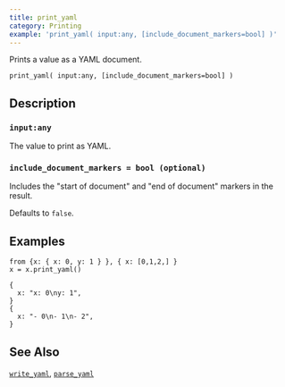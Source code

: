 ```yaml
---
title: print_yaml
category: Printing
example: 'print_yaml( input:any, [include_document_markers=bool] )'
---
```



Prints a value as a YAML document.

```tql
print_yaml( input:any, [include_document_markers=bool] )
```

## Description

### `input:any`

The value to print as YAML.

### `include_document_markers = bool (optional)`

Includes the "start of document" and "end of document" markers in the result.

Defaults to `false`.

## Examples

```tql
from {x: { x: 0, y: 1 } }, { x: [0,1,2,] }
x = x.print_yaml()
```
```tql
{
  x: "x: 0\ny: 1",
}
{
  x: "- 0\n- 1\n- 2",
}
```

## See Also

[`write_yaml`](/reference/operators/write_yaml),
[`parse_yaml`](/reference/functions/parse_yaml)

